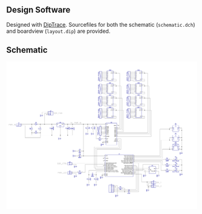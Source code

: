 ## Design Software

Designed with [DipTrace](https://diptrace.com/). Sourcefiles for both the schematic (`schematic.dch`) and boardview (`layout.dip`) are provided.

## Schematic

![schematic](./schematic.png)
